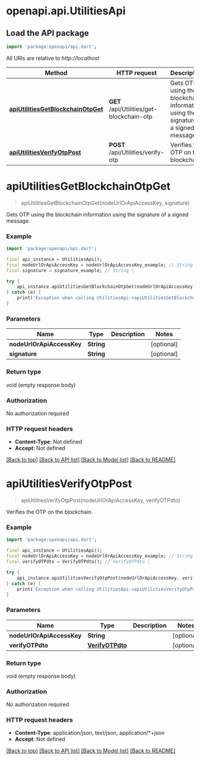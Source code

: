 # openapi.api.UtilitiesApi

## Load the API package
```dart
import 'package:openapi/api.dart';
```

All URIs are relative to *http://localhost*

Method | HTTP request | Description
------------- | ------------- | -------------
[**apiUtilitiesGetBlockchainOtpGet**](UtilitiesApi.md#apiutilitiesgetblockchainotpget) | **GET** /api/Utilities/get-blockchain-otp | Gets OTP using the blockchain information using the signature of a signed message.
[**apiUtilitiesVerifyOtpPost**](UtilitiesApi.md#apiutilitiesverifyotppost) | **POST** /api/Utilities/verify-otp | Verifies the OTP on the blockchain.


# **apiUtilitiesGetBlockchainOtpGet**
> apiUtilitiesGetBlockchainOtpGet(nodeUrlOrApiAccessKey, signature)

Gets OTP using the blockchain information using the signature of a signed message.

### Example
```dart
import 'package:openapi/api.dart';

final api_instance = UtilitiesApi();
final nodeUrlOrApiAccessKey = nodeUrlOrApiAccessKey_example; // String | 
final signature = signature_example; // String | 

try {
    api_instance.apiUtilitiesGetBlockchainOtpGet(nodeUrlOrApiAccessKey, signature);
} catch (e) {
    print('Exception when calling UtilitiesApi->apiUtilitiesGetBlockchainOtpGet: $e\n');
}
```

### Parameters

Name | Type | Description  | Notes
------------- | ------------- | ------------- | -------------
 **nodeUrlOrApiAccessKey** | **String**|  | [optional] 
 **signature** | **String**|  | [optional] 

### Return type

void (empty response body)

### Authorization

No authorization required

### HTTP request headers

 - **Content-Type**: Not defined
 - **Accept**: Not defined

[[Back to top]](#) [[Back to API list]](../README.md#documentation-for-api-endpoints) [[Back to Model list]](../README.md#documentation-for-models) [[Back to README]](../README.md)

# **apiUtilitiesVerifyOtpPost**
> apiUtilitiesVerifyOtpPost(nodeUrlOrApiAccessKey, verifyOTPdto)

Verifies the OTP on the blockchain.

### Example
```dart
import 'package:openapi/api.dart';

final api_instance = UtilitiesApi();
final nodeUrlOrApiAccessKey = nodeUrlOrApiAccessKey_example; // String | 
final verifyOTPdto = VerifyOTPdto(); // VerifyOTPdto | 

try {
    api_instance.apiUtilitiesVerifyOtpPost(nodeUrlOrApiAccessKey, verifyOTPdto);
} catch (e) {
    print('Exception when calling UtilitiesApi->apiUtilitiesVerifyOtpPost: $e\n');
}
```

### Parameters

Name | Type | Description  | Notes
------------- | ------------- | ------------- | -------------
 **nodeUrlOrApiAccessKey** | **String**|  | [optional] 
 **verifyOTPdto** | [**VerifyOTPdto**](VerifyOTPdto.md)|  | [optional] 

### Return type

void (empty response body)

### Authorization

No authorization required

### HTTP request headers

 - **Content-Type**: application/json, text/json, application/*+json
 - **Accept**: Not defined

[[Back to top]](#) [[Back to API list]](../README.md#documentation-for-api-endpoints) [[Back to Model list]](../README.md#documentation-for-models) [[Back to README]](../README.md)

